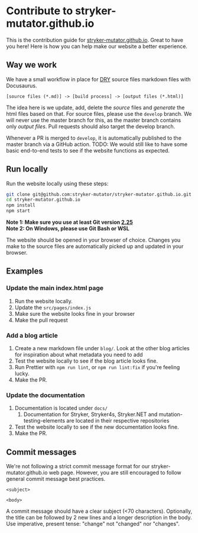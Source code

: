 # Contribute to stryker-mutator.github.io

This is the contribution guide for [stryker-mutator.github.io](https://stryker-mutator.github.io). Great to have you here! Here is how you can help make our website a better experience.

## Way we work

We have a small workflow in place for [DRY](https://en.wikipedia.org/wiki/Don%27t_repeat_yourself) source files markdown files with Docusaurus.

```
[source files (*.md)] -> [build process] -> [output files (*.html)]
```

The idea here is we update, add, delete the _source_ files and _generate_ the html files based on that.
For source files, please use the `develop` branch. We will never use the master branch for this, as the master branch contains only _output files_.
Pull requests should also target the develop branch.

Whenever a PR is merged to `develop`, it is automatically published to the master branch via a GitHub action.
TODO: We would still like to have some basic end-to-end tests to see if the website functions as expected.

## Run locally

Run the website locally using these steps:

```bash
git clone git@github.com:stryker-mutator/stryker-mutator.github.io.git
cd stryker-mutator.github.io
npm install
npm start
```

**Note 1: Make sure you use at least Git version [2.25](https://github.blog/2020-01-17-bring-your-monorepo-down-to-size-with-sparse-checkout/)**  
**Note 2: On Windows, please use Git Bash or WSL**

The website should be opened in your browser of choice. Changes you make to the source files are automatically picked up and updated in your browser.

## Examples

### Update the main index.html page

1. Run the website locally.
1. Update the `src/pages/index.js`
1. Make sure the website looks fine in your browser
1. Make the pull request

### Add a blog article

1. Create a new markdown file under `blog/`. Look at the other blog articles for inspiration about what metadata you need to add
2. Test the website locally to see if the blog article looks fine.
3. Run Prettier with `npm run lint`, or `npm run lint:fix` if you're feeling lucky.
4. Make the PR.

### Update the documentation

1. Documentation is located under `docs/`
   1. Documentation for Stryker, Stryker4s, Stryker.NET and mutation-testing-elements are located in their respective repositories
2. Test the website locally to see if the new documentation looks fine.
3. Make the PR.

## Commit messages

We're not following a strict commit message format for our stryker-mutator.github.io web page. However, you are still encouraged to follow general commit message best practices.

```
<subject>

<body>
```

A commit message should have a clear subject (<70 characters). Optionally, the title can be followed by 2 new lines and a longer description in the body. Use imperative, present tense: "change" not "changed" nor "changes".
